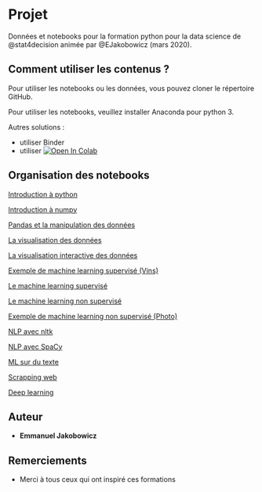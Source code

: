 # Projet

Données et notebooks pour la formation python pour la data science de @stat4decision animée par @EJakobowicz (mars 2020).

## Comment utiliser les contenus ?

Pour utiliser les notebooks ou les données, vous pouvez cloner le répertoire GitHub.

Pour utiliser les notebooks, veuillez installer Anaconda pour python 3.

Autres solutions :

- utiliser Binder
- utiliser [![Open In Colab](https://colab.research.google.com/assets/colab-badge.svg)](https://colab.research.google.com/github/stat4decision/python-mars2020)


## Organisation des notebooks

[Introduction à python](/03_bases_python.ipynb)

[Introduction à numpy](/04_numpy.ipynb)

[Pandas et la manipulation des données](/05_pandas.ipynb)

[La visualisation des données](/06_Data_visualisation_matplotlib_seaborn.ipynb)

[La visualisation interactive des données](/06b_Visualisations_interactives.ipynb)

[Exemple de machine learning supervisé (Vins)](/07_ML_wine.ipynb)

[Le machine learning supervisé](/07a_Machine_learning_supervise.ipynb)

[Le machine learning non supervisé](/07b_Machine_learning_non_supervise.ipynb)

[Exemple de machine learning non supervisé (Photo)](/07_ML_photo.ipynb)

[NLP avec nltk](/08_nlp_with_nltk.ipynb)

[NLP avec SpaCy](/08_nlp_avec_spacy.ipynb)

[ML sur du texte](/08a_Analyse_textuelle.ipynb)

[Scrapping web](/08c_scrapping_web.ipynb)

[Deep learning](/09_deep_learning.ipynb)


## Auteur

* **Emmanuel Jakobowicz**

## Remerciements

* Merci à tous ceux qui ont inspiré ces formations
